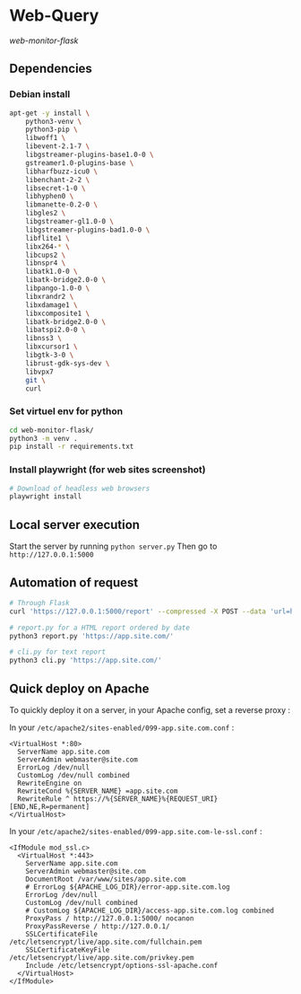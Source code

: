 # Web-Query
<i>web-monitor-flask</i>

## Dependencies

### Debian install

```sh
apt-get -y install \
	python3-venv \
	python3-pip \
	libwoff1 \
	libevent-2.1-7 \
	libgstreamer-plugins-base1.0-0 \
	gstreamer1.0-plugins-base \
	libharfbuzz-icu0 \
	libenchant-2-2 \
	libsecret-1-0 \
	libhyphen0 \
	libmanette-0.2-0 \
	libgles2 \
	libgstreamer-gl1.0-0 \
	libgstreamer-plugins-bad1.0-0 \
	libflite1 \
	libx264-* \
	libcups2 \
	libnspr4 \
	libatk1.0-0 \
	libatk-bridge2.0-0 \
	libpango-1.0-0 \
	libxrandr2 \
	libxdamage1 \
	libxcomposite1 \
	libatk-bridge2.0-0 \
	libatspi2.0-0 \
	libnss3 \
	libxcursor1 \
	libgtk-3-0 \
	librust-gdk-sys-dev \
	libvpx7
	git \
	curl
```

### Set virtuel env for python

```sh
cd web-monitor-flask/
python3 -m venv .
pip install -r requirements.txt
```

### Install playwright (for web sites screenshot)

```sh
# Download of headless web browsers
playwright install
```

## Local server execution

Start the server by running `python server.py`
Then go to `http://127.0.0.1:5000`

## Automation of request

```sh
# Through Flask
curl 'https://127.0.0.1:5000/report' --compressed -X POST --data 'url=https://app.site.com/' -o report.html

# report.py for a HTML report ordered by date
python3 report.py 'https://app.site.com/'

# cli.py for text report
python3 cli.py 'https://app.site.com/'
```

## Quick deploy on Apache

To quickly deploy it on a server, in your Apache config, set a reverse proxy : 

In your `/etc/apache2/sites-enabled/099-app.site.com.conf` : 

```
<VirtualHost *:80>
  ServerName app.site.com
  ServerAdmin webmaster@site.com
  ErrorLog /dev/null
  CustomLog /dev/null combined
  RewriteEngine on
  RewriteCond %{SERVER_NAME} =app.site.com
  RewriteRule ^ https://%{SERVER_NAME}%{REQUEST_URI} [END,NE,R=permanent]
</VirtualHost>
```

In your `/etc/apache2/sites-enabled/099-app.site.com-le-ssl.conf` : 

```
<IfModule mod_ssl.c>
  <VirtualHost *:443>
    ServerName app.site.com
    ServerAdmin webmaster@site.com
    DocumentRoot /var/www/sites/app.site.com
    # ErrorLog ${APACHE_LOG_DIR}/error-app.site.com.log
    ErrorLog /dev/null
    CustomLog /dev/null combined
    # CustomLog ${APACHE_LOG_DIR}/access-app.site.com.log combined
    ProxyPass / http://127.0.0.1:5000/ nocanon
    ProxyPassReverse / http://127.0.0.1/
    SSLCertificateFile /etc/letsencrypt/live/app.site.com/fullchain.pem
    SSLCertificateKeyFile /etc/letsencrypt/live/app.site.com/privkey.pem
    Include /etc/letsencrypt/options-ssl-apache.conf
  </VirtualHost>
</IfModule>
```

